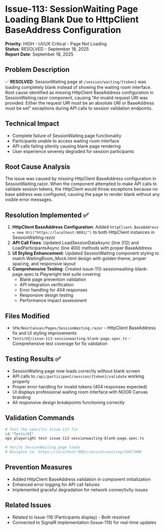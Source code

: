 # Issue-113: SessionWaiting Page Loading Blank Due to HttpClient BaseAddress Configuration

**Priority**: HIGH - UI/UX Critical - Page Not Loading  
**Status**: RESOLVED - September 18, 2025  
**Report Date**: September 18, 2025

## **Problem Description**
✅ **RESOLVED**: SessionWaiting page at `/session/waiting/{token}` was loading completely blank instead of showing the waiting room interface. Root cause identified as missing HttpClient BaseAddress configuration in SessionWaiting.razor component, causing "An invalid request URI was provided. Either the request URI must be an absolute URI or BaseAddress must be set" exceptions during API calls to session validation endpoints.

## **Technical Impact**
- Complete failure of SessionWaiting page functionality
- Participants unable to access waiting room interface
- API calls failing silently causing blank page rendering
- User experience severely degraded for session participants

## **Root Cause Analysis**
The issue was caused by missing HttpClient BaseAddress configuration in SessionWaiting.razor. When the component attempted to make API calls to validate session tokens, the HttpClient would throw exceptions because no base address was configured, causing the page to render blank without any visible error messages.

## **Resolution Implemented** ✅
1. **HttpClient BaseAddress Configuration**: Added `httpClient.BaseAddress = new Uri("https://localhost:9091/")` to both HttpClient instances in SessionWaiting.razor
2. **API Call Fixes**: Updated LoadSessionDataAsync (line 312) and LoadParticipantsAsync (line 400) methods with proper BaseAddress
3. **UI Styling Enhancement**: Updated SessionWaiting component styling to match WaitingRoom_Mock.html design with golden theme, proper spacing, and responsive layout
4. **Comprehensive Testing**: Created issue-113-sessionwaiting-blank-page.spec.ts Playwright test suite covering:
   - Blank page prevention validation
   - API integration verification 
   - Error handling for 404 responses
   - Responsive design testing
   - Performance impact assessment

## **Files Modified**
- `SPA/NoorCanvas/Pages/SessionWaiting.razor` - HttpClient BaseAddress fix and UI styling improvements
- `Tests/UI/issue-113-sessionwaiting-blank-page.spec.ts` - Comprehensive test coverage for fix validation

## **Testing Results** ✅
- SessionWaiting page now loads correctly without blank screen
- API calls to `/api/participant/session/{token}/validate` working properly
- Proper error handling for invalid tokens (404 responses expected)
- UI displays professional waiting room interface with NOOR Canvas branding
- All responsive design breakpoints functioning correctly

## **Validation Commands**
```bash
# Test the specific Issue-113 fix
cd "Tests/UI"
npx playwright test issue-113-sessionwaiting-blank-page.spec.ts

# Verify SessionWaiting page loads
# Navigate to: https://localhost:9091/session/waiting/SUAT3XWK
```

## **Prevention Measures**
- Added HttpClient BaseAddress validation in component initialization
- Enhanced error logging for API call failures
- Implemented graceful degradation for network connectivity issues

## **Related Issues**
- Related to Issue-116 (Participants display) - Both resolved
- Connected to SignalR implementation (Issue-119) for real-time updates